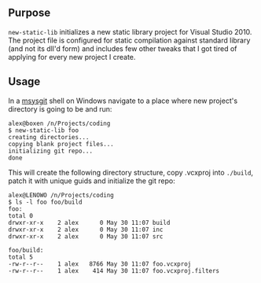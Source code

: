## Purpose

`new-static-lib` initializes a new static library project for Visual
Studio 2010. The project file is configured for static compilation
against standard library (and not its dll'd form) and includes few
other tweaks that I got tired of applying for every new project I
create.

## Usage

In a [msysgit](http://code.google.com/p/msysgit/) shell on Windows
navigate to a place where new project's directory is going to be
and run:
	  
	alex@boxen /n/Projects/coding
	$ new-static-lib foo
	creating directories...
	copying blank project files...
	initializing git repo...
	done

This will create the following directory structure, copy .vcxproj
into `./build`, patch it with unique guids and initialize the git
repo:

	alex@LENOWO /n/Projects/coding
	$ ls -l foo foo/build
	foo:
	total 0
	drwxr-xr-x    2 alex      0 May 30 11:07 build
	drwxr-xr-x    2 alex      0 May 30 11:07 inc
	drwxr-xr-x    2 alex      0 May 30 11:07 src

	foo/build:
	total 5
	-rw-r--r--    1 alex   8766 May 30 11:07 foo.vcxproj
	-rw-r--r--    1 alex    414 May 30 11:07 foo.vcxproj.filters



